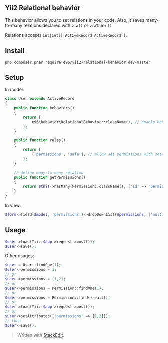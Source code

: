 Yii2 Relational behavior
------------------------

This behavior allows you to set relations in your code. Also, it saves many-to-many relations declared with `via()` or `viaTable()`

Relations accepts `int|int[]|ActiveRecord|ActiveRecord[]`.

## Install
```
php composer.phar require e96/yii2-relational-behavior:dev-master
```

## Setup
In model:
```php
class User extends ActiveRecord
{
    public function behaviors()
    {
        return [
            e96\behavior\RelationalBehavior::className(), // enable behavior
        ];
    }

    public function rules()
    {
        return [
            ['permissions', 'safe'], // allow set permissions with setAttributes()
        ];
    }

    // define many-to-many relation
    public function getPermissions()
    {
        return $this->hasMany(Permission::className(), ['id' => 'permissionId'])->viaTable('user-map-permission', ['userId' => 'id']);
    }
}
```

In view:
```php
$form->field($model, 'permissions')->dropDownList($permissions, ['multiple' => true]) ?>
```

## Usage
```php
$user->load(Yii::$app->request->post());
$user->save();
```

Other usages:
```php
$user = User::findOne(1);
$user->permissions = 1;
// or
$user->permissions = [1,2];
// or
$user->permissions = Permission::findOne(1);
// or
$user->permissions = Permission::find()->all();
// or
$user->load(Yii::$app->request->post());
// or
$user->setAttributes(['permissions' => [1,2]]);
// then
$user->save();
```


> Written with [StackEdit](https://stackedit.io/).